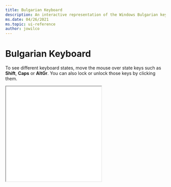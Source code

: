 ```yaml
---
title: Bulgarian Keyboard
description: An interactive representation of the Windows Bulgarian keyboard. To see different keyboard states, click or move the mouse over the state keys.
ms.date: 04/26/2021
ms.topic: ui-reference
author: jowilco
---
```


# Bulgarian Keyboard

To see different keyboard states, move the mouse over state keys such as **Shift**, **Caps** or **AltGr**. You can also lock or unlock those keys by clicking them.

<iframe src="kbdbulg.html" height="300"></iframe>
